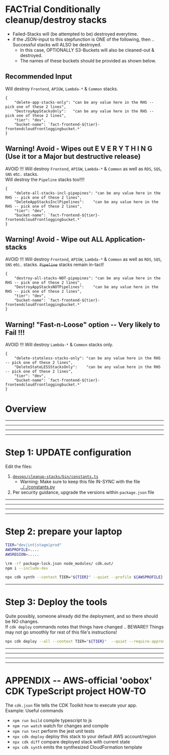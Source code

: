 # FACTrial Conditionally cleanup/destroy stacks

* Failed-Stacks will (be attempted to be) destroyed everytime.
* if the JSON-input to this stepfunction is ONE of the following, then ..<BR/>Successful stacks will ALSO be destroyed.
    * In this case, OPTIONALLY S3-Buckets will also be cleaned-out & destroyed.
    * The names of these buckets should be provided as shown below.

## Recommended Input

Will destroy `Frontend`, `APIGW`, `Lambda-*` & `Common` stacks.

```
{
    "delete-app-stacks-only": "can be any value here in the RHS -- pick one of these 2 lines",
    "DestroyAppStacksOnly":   "can be any value here in the RHS -- pick one of these 2 lines",
    "tier": "dev",
    "bucket-name": `fact-frontend-${tier}-frontendcloudfrontloggingbucket.*`
}
```

## Warning! Avoid - Wipes out E V E R Y T H I N G (Use it tor a Major but destructive release)

AVOID !!!
Will destroy `Frontend`, `APIGW`, `Lambda-*` & `Common` as well as `RDS`, `SQS`, `SNS` etc.. stacks.<BR/>
Will destroy the `Pipeline` stacks too!!!!

```
{
    "delete-all-stacks-incl-pipepines": "can be any value here in the RHS -- pick one of these 2 lines",
    "DeleteAppStacksInclPipelines":    "can be any value here in the RHS -- pick one of these 2 lines",
    "tier": "dev",
    "bucket-name": `fact-frontend-${tier}-frontendcloudfrontloggingbucket.*`
}
```

## Warning! Avoid - Wipe out ALL Application-stacks

AVOID !!!
Will destroy `Frontend`, `APIGW`, `Lambda-*` & `Common` as well as `RDS`, `SQS`, `SNS` etc.. stacks.   ~~`Pipeline`~~ stacks remain in-tact!

```
{
    "destroy-all-stacks-NOT-pipepines": "can be any value here in the RHS -- pick one of these 2 lines",
    "DestroyAppStacksNOTPipelines":    "can be any value here in the RHS -- pick one of these 2 lines",
    "tier": "dev",
    "bucket-name": `fact-frontend-${tier}-frontendcloudfrontloggingbucket.*`
}
```

## Warning! "Fast-n-Loose" option -- Very likely to Fail !!!

AVOID !!!
Will destroy `Lambda-*` & `Common` stacks only.

```
{
    "delete-stateless-stacks-only": "can be any value here in the RHS -- pick one of these 2 lines",
    "DeleteStateLESSStacksOnly":    "can be any value here in the RHS -- pick one of these 2 lines",
    "tier": "dev",
    "bucket-name": `fact-frontend-${tier}-frontendcloudfrontloggingbucket.*`
}
```

# Overview

<HR/>
<HR/>
<HR/>
<HR/>

# Step 1: UPDATE configuration

Edit the files:
1.  [`devops/cleanup-stacks/bin/constants.ts`](./bin/constants.ts)
    *   Warning: Make sure to keep this file IN-SYNC with the file [../../constants.py](../../constants.py)
1.  Per security guidance, upgrade the versions within `package.json` file

<HR/>
<HR/>
<HR/>
<HR/>


# Step 2: prepare your laptop

```bash
TIER="dev|int|stage|prod"
AWSPROFILE=....
AWSREGION=.....

\rm -rf package-lock.json node_modules/ cdk.out/
npm i --include-dev

npx cdk synth --context TIER="${TIER}" --quiet --profile ${AWSPROFILE} --region ${AWSREGION}
```

<HR/>

# Step 3: Deploy the tools

Quite possibly, someone already did the deployment, and so there should be NO changes.<BR/>
If `cdk deploy` commands notes that things have changed .. BEWARE!! Things may not go smoothly for rest of this file's instructions!

```bash
npx cdk deploy --all --context TIER="${TIER}"  --quiet --require-approval never --profile ${AWSPROFILE} --region ${AWSREGION}
```

<HR/>
<HR/>
<HR/>
<HR/>

# APPENDIX -- AWS-official 'oobox' CDK TypeScript project HOW-TO

The `cdk.json` file tells the CDK Toolkit how to execute your app.<BR/>
Example: Useful commands

* `npm run build`   compile typescript to js
* `npm run watch`   watch for changes and compile
* `npm run test`    perform the jest unit tests
* `npx cdk deploy`  deploy this stack to your default AWS account/region
* `npx cdk diff`    compare deployed stack with current state
* `npx cdk synth`   emits the synthesized CloudFormation template
